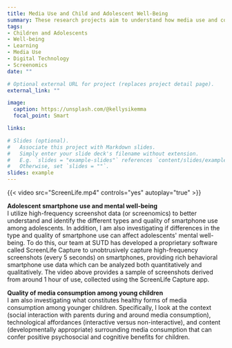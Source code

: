 ```yaml
---
title: Media Use and Child and Adolescent Well-Being
summary: These research projects aim to understand how media use and consumption affect children and adolescents' health and well-being.
tags:
- Children and Adolescents
- Well-being
- Learning
- Media Use
- Digital Technology
- Screenomics
date: ""

# Optional external URL for project (replaces project detail page).
external_link: ""

image:
  caption: https://unsplash.com/@kellysikemma
  focal_point: Smart

links:

# Slides (optional).
#   Associate this project with Markdown slides.
#   Simply enter your slide deck's filename without extension.
#   E.g. `slides = "example-slides"` references `content/slides/example-slides.md`.
#   Otherwise, set `slides = ""`.
slides: example
---
```


{{< video src="ScreenLife.mp4" controls="yes" autoplay="true" >}}

**Adolescent smartphone use and mental well-being** <br/>
I utilize high-frequency screenshot data (or screenomics) to better understand and identify the different types and quality of smartphone use among adolescents. In addition, I am also investigating if differences in the type and quality of smartphone use can affect adolescents' mental well-being. To do this, our team at SUTD has developed a proprietary software called ScreenLife Capture to unobtrusively capture high-frequency screenshots (every 5 seconds) on smartphones, providing rich behavioral smartphone use data which can be analyzed both quantitatively and qualitatively. The video above provides a sample of screenshots derived from around 1 hour of use, collected using the ScreenLife Capture app. 

**Quality of media consumption among young children** <br/>
I am also investigating what constitutes healthy forms of media consumption among younger children. Specifically, I look at the context (social interaction with parents during and around media consumption), technological affordances (interactive versus non-interactive), and content (developmentally appropriate) surrounding media consumption that can confer positive psychosocial and cognitive benefits for children.

